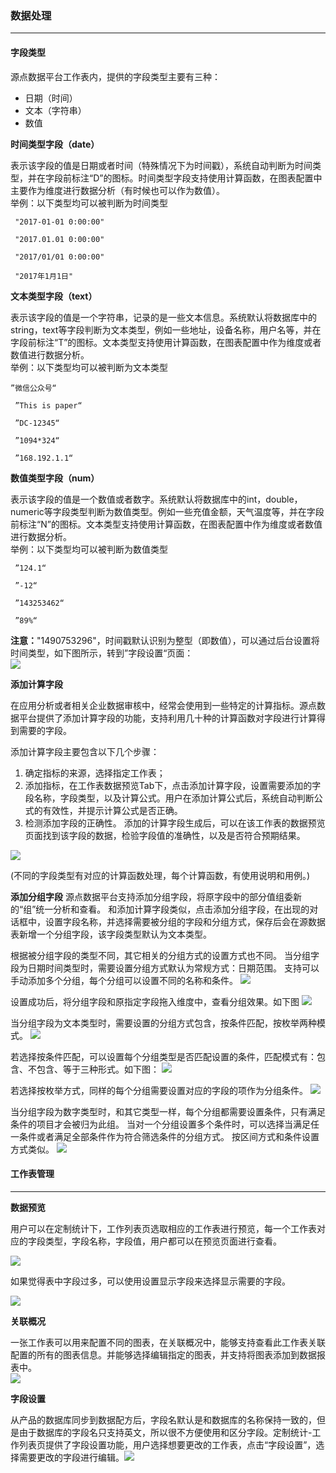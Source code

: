 ### 数据处理

---

#### **字段类型**

源点数据平台工作表内，提供的字段类型主要有三种：

* 日期（时间）
* 文本（字符串）
* 数值

**时间类型字段（date）**

表示该字段的值是日期或者时间（特殊情况下为时间戳），系统自动判断为时间类型，并在字段前标注“D”的图标。时间类型字段支持使用计算函数，在图表配置中主要作为维度进行数据分析（有时候也可以作为数值）。  
举例：以下类型均可以被判断为时间类型

```
 "2017-01-01 0:00:00"

 "2017.01.01 0:00:00"

 "2017/01/01 0:00:00"

 "2017年1月1日"
```

**文本类型字段（text）**

表示该字段的值是一个字符串，记录的是一些文本信息。系统默认将数据库中的string，text等字段判断为文本类型，例如一些地址，设备名称，用户名等，并在字段前标注“T”的图标。文本类型支持使用计算函数，在图表配置中作为维度或者数值进行数据分析。  
举例：以下类型均可以被判断为文本类型

```
”微信公众号“   

 ”This is paper“  

 ”DC-12345“  

 ”1094*324“  

 ”168.192.1.1“
```

**数值类型字段（num）**

表示该字段的值是一个数值或者数字。系统默认将数据库中的int，double，numeric等字段类型判断为数值类型。例如一些充值金额，天气温度等，并在字段前标注“N”的图标。文本类型支持使用计算函数，在图表配置中作为维度或者数值进行数据分析。  
举例：以下类型均可以被判断为数值类型

```
 ”124.1“  

 ”-12“  

 ”143253462“  

 ”89%“
```

**注意：**"1490753296"，时间戳默认识别为整型（即数值），可以通过后台设置将时间类型，如下图所示，转到”字段设置“页面：  
![](/assets/时间戳转化.png)

**添加计算字段**

在应用分析或者相关企业数据审核中，经常会使用到一些特定的计算指标。源点数据平台提供了添加计算字段的功能，支持利用几十种的计算函数对字段进行计算得到需要的字段。

添加计算字段主要包含以下几个步骤：

1. 确定指标的来源，选择指定工作表；
2. 添加指标，在工作表数据预览Tab下，点击添加计算字段，设置需要添加的字段名称，字段类型，以及计算公式。用户在添加计算公式后，系统自动判断公式的有效性，并提示计算公式是否正确。
3. 检测添加字段的正确性。
   添加的计算字段生成后，可以在该工作表的数据预览页面找到该字段的数据，检验字段值的准确性，以及是否符合预期结果。

![](/assets/添加计算字段.png)

\(不同的字段类型有对应的计算函数处理，每个计算函数，有使用说明和用例。\)



**添加分组字段**
源点数据平台支持添加分组字段，将原字段中的部分值组委新的“组”统一分析和查看。
和添加计算字段类似，点击添加分组字段，在出现的对话框中，设置字段名称，并选择需要被分组的字段和分组方式，保存后会在源数据表新增一个分组字段，该字段类型默认为文本类型。

根据被分组字段的类型不同，其它相关的分组方式的设置方式也不同。
当分组字段为日期时间类型时，需要设置分组方式默认为常规方式：日期范围。
支持可以手动添加多个分组，每个分组可以设置不同的名称和条件。
![](assets/15019036153964.jpg)

设置成功后，将分组字段和原指定字段拖入维度中，查看分组效果。如下图
![](assets/分组字段时间演示.gif)

当分组字段为文本类型时，需要设置的分组方式包含，按条件匹配，按枚举两种模式。
![](assets/15019041577035.jpg)

若选择按条件匹配，可以设置每个分组类型是否匹配设置的条件，匹配模式有：包含、不包含、等于三种形式。如下图：
![](assets/15019043515678.jpg)

若选择按枚举方式，同样的每个分组需要设置对应的字段的项作为分组条件。
![](assets/分组字段文本演示.gif)

当分组字段为数字类型时，和其它类型一样，每个分组都需要设置条件，只有满足条件的项目才会被归为此组。
当对一个分组设置多个条件时，可以选择当满足任一条件或者满足全部条件作为符合筛选条件的分组方式。
按区间方式和条件设置方式类似。
![](assets/15019046354258.jpg)


#### **工作表管理**

---

**数据预览**

用户可以在定制统计下，工作列表页选取相应的工作表进行预览，每一个工作表对应的字段类型，字段名称，字段值，用户都可以在预览页面进行查看。

![](/assets/数据预览.png)

如果觉得表中字段过多，可以使用设置显示字段来选择显示需要的字段。

![](/assets/字段筛选.png)

**关联概况**

一张工作表可以用来配置不同的图表，在关联概况中，能够支持查看此工作表关联配置的所有的图表信息。并能够选择编辑指定的图表，并支持将图表添加到数据报表中。  
![](/assets/关联概况.png)

**字段设置**

从产品的数据库同步到数据配方后，字段名默认是和数据库的名称保持一致的，但是由于数据库的字段名只支持英文，所以很不方便使用和区分字段。定制统计-工作列表页提供了字段设置功能，用户选择想要更改的工作表，点击“字段设置”，选择需要更改的字段进行编辑。![](/assets/字段设置.png)

